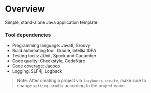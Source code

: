 # Overview
Simple, stand-alone Java application template.

### Tool dependencies
 - Programming language: Java8, Groovy
 - Build automating tool: Gradle, IntelliJ IDEA
 - Testing tools: JUnit, Spock and Cucumber
 - Code quality: Checkstyle, CodeNarc
 - Code coverage: Jacoco
 - Logging: SLF4j, Logback

> Note: After creating a project via `lazybones create`, make sure to change `setting.gradle` according to the project name.
